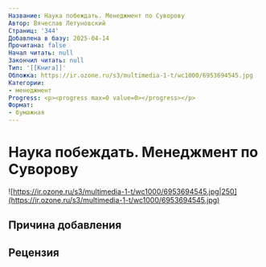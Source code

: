 ```yaml
---
Название: Наука побеждать. Менеджмент по Суворову
Автор: Вячеслав Летуновский
Страниц: '344'
Добавлена в базу: 2025-04-14
Прочитана: false
Начал читать: null
Закончил читать: null
Тип: '[[Книга]]'
Обложка: https://ir.ozone.ru/s3/multimedia-1-t/wc1000/6953694545.jpg
Категории:
- менеджмент
Progress: <p><progress max=0 value=0></progress></p>
Формат:
- бумажная
---
```

# Наука побеждать. Менеджмент по Суворову

![https://ir.ozone.ru/s3/multimedia-1-t/wc1000/6953694545.jpg|250](https://ir.ozone.ru/s3/multimedia-1-t/wc1000/6953694545.jpg)

## Причина добавления


## Рецензия